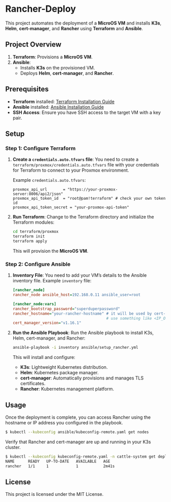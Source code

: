 # Rancher-Deploy

This project automates the deployment of a **MicroOS VM** and installs **K3s**, **Helm**, **cert-manager**, and **Rancher** using **Terraform** and **Ansible**.

## Project Overview

1. **Terraform**: Provisions a **MicroOS VM**.
2. **Ansible**: 
   - Installs **K3s** on the provisioned VM.
   - Deploys **Helm**, **cert-manager**, and **Rancher**.

## Prerequisites

- **Terraform** installed: [Terraform Installation Guide](https://learn.hashicorp.com/tutorials/terraform/install-cli)
- **Ansible** installed: [Ansible Installation Guide](https://docs.ansible.com/ansible/latest/installation_guide/intro_installation.html)
- **SSH Access**: Ensure you have SSH access to the target VM with a key pair.

## Setup

### Step 1: Configure Terraform

1. **Create a `credentials.auto.tfvars` file**:
   You need to create a `terraform/proxmox/credentials.auto.tfvars` file with your credentials for Terraform to connect to your Proxmox environment.

   Example `credentials.auto.tfvars`:

   ```hcl
   proxmox_api_url       = "https://your-proxmox-server:8006/api2/json"
   proxmox_api_token_id  = "root@pam!terraform" # check your own token id
   proxmox_api_token_secret = "your-proxmox-api-token"
   ```

2. **Run Terraform**:
   Change to the Terraform directory and initialize the Terraform modules:

   ```bash
   cd terraform/proxmox
   terraform init
   terraform apply
   ```

   This will provision the **MicroOS VM**.

### Step 2: Configure Ansible

1. **Inventory File**:
   You need to add your VM’s details to the Ansible inventory file. Example `inventory` file:

   ```ini
   [rancher_node]
   rancher_node ansible_host=192.168.0.11 ansible_user=root

   [rancher_node:vars]
   rancher_bootstrap_password="superduperpassword"
   rancher_hostname="your-rancher-hostname" # it will be used by cert-manager, if you dont a name
                                            # use something like <IP_OF_LINUX_NODE>.sslip.io
   cert_manager_version="v1.16.1"
   ```

2. **Run the Ansible Playbook**:
   Run the Ansible playbook to install K3s, Helm, cert-manager, and Rancher:

   ```bash
   ansible-playbook -i inventory ansible/setup_rancher.yml
   ```

   This will install and configure:
   - **K3s**: Lightweight Kubernetes distribution.
   - **Helm**: Kubernetes package manager.
   - **cert-manager**: Automatically provisions and manages TLS certificates.
   - **Rancher**: Kubernetes management platform.

## Usage

Once the deployment is complete, you can access Rancher using the hostname or IP address you configured in the playbook.

```bash
$ kubectl --kubeconfig ansible/kubeconfig-remote.yaml get nodes
```

Verify that Rancher and cert-manager are up and running in your K3s cluster.

```bash
$ kubectl --kubeconfig kubeconfig-remote.yaml -n cattle-system get deploy rancher
NAME      READY   UP-TO-DATE   AVAILABLE   AGE
rancher   1/1     1            1           2m41s
```


## License

This project is licensed under the MIT License.

